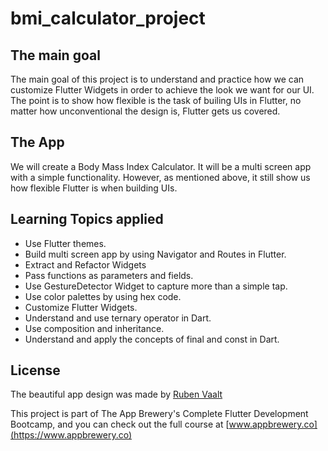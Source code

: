 # bmi_calculator_project

## The main goal

The main goal of this project is to understand and practice how we can customize Flutter Widgets in order to achieve the look we want for our UI. The point is to show how flexible is the task of builing UIs in Flutter, no matter how unconventional the design is, Flutter gets us covered.

## The App

We will create a Body Mass Index Calculator. It will be a multi screen app with a simple functionality. However, as mentioned above, it still show us how flexible Flutter is when building UIs.

## Learning Topics applied
* Use Flutter themes.
* Build multi screen app by using Navigator and Routes in Flutter.
* Extract and Refactor Widgets
* Pass functions as parameters and fields.
* Use GestureDetector Widget to capture more than a simple tap.
* Use color palettes by using hex code.
* Customize Flutter Widgets.
* Understand and use ternary operator in Dart.
* Use composition and inheritance.
* Understand and apply the concepts of final and const in Dart.

## License
The beautiful app design was made by [Ruben Vaalt](https://dribbble.com/shots/4585382-Simple-BMI-Calculator)

This project is part of The App Brewery's Complete Flutter Development Bootcamp, and you can check out the full course at [www.appbrewery.co](https://www.appbrewery.co)
